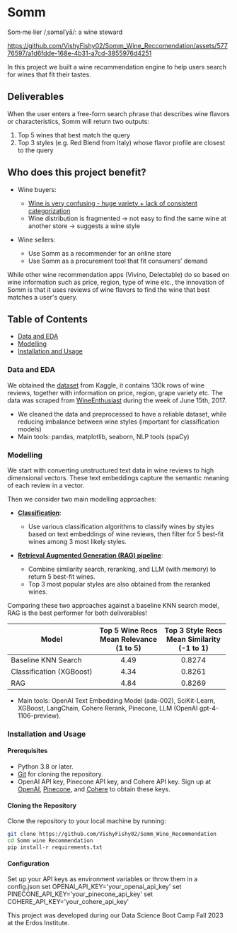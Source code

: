 # **Somm**


Som·me·lier /ˌsəməlˈyā/: a wine steward 


https://github.com/VishyFishy02/Somm_Wine_Reccomendation/assets/57776597/a1d6fdde-168e-4b31-a7cd-3855976d4251

In this project we built a wine recommendation engine to help users search for wines that fit their tastes.

## Deliverables
When the user enters a free-form search phrase that describes wine flavors or characteristics, Somm will return two outputs:

1. Top 5 wines that best match the query
2. Top 3 styles (e.g. Red Blend from Italy) whose flavor profile are closest to the query

## Who does this project benefit?

- Wine buyers:
    * [Wine is very confusing - huge variety + lack of consistent categorization](https://www.vox.com/the-goods/2020/3/4/21152752/understanding-wine-complicated-learning-education)
    * Wine distribution is fragmented → not easy to find the same wine at another store → suggests a wine style

- Wine sellers: 
    * Use Somm as a recommender for an online store
    * Use Somm as a procurement tool that fit consumers’ demand

While other wine recommendation apps (Vivino, Delectable) do so based on wine information such as price, region, type of wine etc., the innovation of Somm is that it uses reviews of wine flavors to find the wine that best matches a user's query.


## Table of Contents
- [Data and EDA](#data-and-eda)
- [Modelling](#modelling)
- [Installation and Usage](#installation-and-usage)


### Data and EDA
We obtained the [dataset](https://www.kaggle.com/datasets/zynicide/wine-reviews) from Kaggle, it contains 130k rows of wine reviews, together with information on price, region, grape variety etc. The data was scraped from [WineEnthusiast](https://wineenthusiast.com/?s=&drink_type=wine) during the week of June 15th, 2017.

- We cleaned the data and preprocessed to have a reliable dataset, while reducing imbalance between wine styles (important for classification models)
- Main tools: pandas, matplotlib, seaborn, NLP tools (spaCy)

### Modelling

We start with converting unstructured text data in wine reviews to high dimensional vectors. These text embeddings capture the semantic meaning of each review in a vector.

Then we consider two main modelling approaches:

- [**Classification**](Modeling/Classification_algorithms.ipynb): 
    - Use various classification algorithms to classify wines by styles based on text embeddings of wine reviews, then filter for 5 best-fit wines among 3 most likely styles.
 
- [**Retrieval Augmented Generation (RAG) pipeline**](Modeling/Wine_Recommender_RAG_Langchain_Pinecone_OpenAI_Cohere.ipynb): 
    - Combine similarity search, reranking, and LLM (with memory) to return 5 best-fit wines. 
    - Top 3 most popular styles are also obtained from the reranked wines.

Comparing these two approaches against a baseline KNN search model, RAG is the best performer for both deliverables!


|Model| Top 5 Wine Recs<br>Mean Relevance<br>(1 to 5) | Top 3 Style Recs<br>Mean Similarity<br>(-1 to 1)|
|---|:---:|:---:|
|Baseline KNN Search| 4.49 | 0.8274 |
|Classification (XGBoost) | 4.34 | 0.8261 |
|RAG| 4.84 | 0.8269 |


- Main tools: OpenAI Text Embedding Model (ada-002), SciKit-Learn, XGBoost, LangChain, Cohere Rerank, Pinecone, LLM (OpenAI gpt-4-1106-preview).


### Installation and Usage

#### Prerequisites

- Python 3.8 or later.
- [Git](https://git-scm.com/downloads) for cloning the repository.
- OpenAI API key, Pinecone API key, and Cohere API key. Sign up at [OpenAI](https://openai.com/), [Pinecone](https://www.pinecone.io/), and [Cohere](https://www.cohere.ai/) to obtain these keys.

#### Cloning the Repository

Clone the repository to your local machine by running:

```bash
git clone https://github.com/VishyFishy02/Somm_Wine_Recommendation
cd Somm wine Recommendation
pip install-r requirements.txt
```

#### Configuration
Set up your API keys as environment variables or throw them in a config.json
set OPENAI_API_KEY='your_openai_api_key'
set PINECONE_API_KEY='your_pinecone_api_key'
set COHERE_API_KEY='your_cohere_api_key'


This project was developed during our Data Science Boot Camp Fall 2023 at the Erdos Institute.














